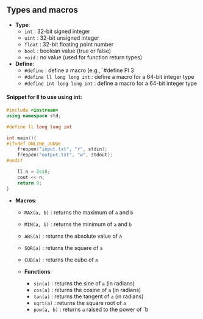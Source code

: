 ## Types and macros

- **Type**:
  - `int` : 32-bit signed integer
  - `uint` : 32-bit unsigned integer
  - `float` : 32-bit floating point number
  - `bool` : boolean value (true or false)
  - `void` : no value (used for function return types)
- **Define**:
  - `#define` : define a macro (e.g., `#define PI 3
  - `#define ll long long int` : define a macro for a 64-bit integer type
  - `#define int long long int` : define a macro for a 64-bit integer type

#### Snippet for ll to use using int:

```cpp
#include <iostream>
using namespace std;

#define ll long long int

int main(){
#ifndef ONLINE_JUDGE
    freopen("input.txt", "r", stdin);
    freopen("output.txt", "w", stdout);
#endif

    ll n = 2e18;
    cout << n;
    return 0;
}

```

- **Macros**:

  - `MAX(a, b)` : returns the maximum of `a` and `b`
  - `MIN(a, b)` : returns the minimum of `a` and `b`
  - `ABS(a)` : returns the absolute value of `a`
  - `SQR(a)` : returns the square of `a`
  - `CUB(a)` : returns the cube of `a`

  - **Functions**:
    - `sin(a)` : returns the sine of `a` (in radians)
    - `cos(a)` : returns the cosine of `a` (in radians)
    - `tan(a)` : returns the tangent of `a` (in radians)
    - `sqrt(a)` : returns the square root of `a`
    - `pow(a, b)` : returns `a` raised to the power of `b
